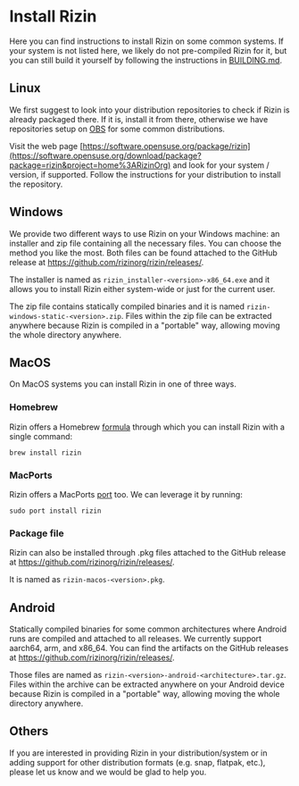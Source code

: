 # Install Rizin
Here you can find instructions to install Rizin on some common systems. If your
system is not listed here, we likely do not pre-compiled Rizin for it, but you
can still build it yourself by following the instructions in
[BUILDING.md](./BUILDING.md).

## Linux
We first suggest to look into your distribution repositories to check if Rizin
is already packaged there. If it is, install it from there, otherwise we have
repositories setup on [OBS](https://openbuildservice.org/) for some common
distributions.

Visit the web page
[https://software.opensuse.org/package/rizin](https://software.opensuse.org/download/package?package=rizin&project=home%3ARizinOrg)
and look for your system / version, if supported. Follow the instructions for
your distribution to install the repository.

## Windows
We provide two different ways to use Rizin on your Windows machine: an installer
and zip file containing all the necessary files. You can choose the method you
like the most. Both files can be found attached to the GitHub release at
https://github.com/rizinorg/rizin/releases/.

The installer is named as `rizin_installer-<version>-x86_64.exe` and it allows
you to install Rizin either system-wide or just for the current user.

The zip file contains statically compiled binaries and it is named
`rizin-windows-static-<version>.zip`. Files within the zip file can be extracted
anywhere because Rizin is compiled in a "portable" way, allowing moving the
whole directory anywhere.

## MacOS
On MacOS systems you can install Rizin in one of three ways.

### Homebrew
Rizin offers a Homebrew [formula](https://formulae.brew.sh/formula/rizin)
through which you can install Rizin with a single command:

    brew install rizin

### MacPorts
Rizin offers a MacPorts [port](https://ports.macports.org/port/rizin/) too.
We can leverage it by running:

    sudo port install rizin

### Package file
Rizin can also be installed through .pkg files attached to the
GitHub release at https://github.com/rizinorg/rizin/releases/.

It is named as `rizin-macos-<version>.pkg`.

## Android
Statically compiled binaries for some common architectures where Android runs
are compiled and attached to all releases. We currently support aarch64, arm,
and x86_64. You can find the artifacts on the GitHub releases at
https://github.com/rizinorg/rizin/releases/.

Those files are named as `rizin-<version>-android-<architecture>.tar.gz`. Files
within the archive can be extracted anywhere on your Android device because
Rizin is compiled in a "portable" way, allowing moving the whole directory
anywhere.

## Others
If you are interested in providing Rizin in your distribution/system or in
adding support for other distribution formats (e.g. snap, flatpak, etc.),
please let us know and we would be glad to help you.
